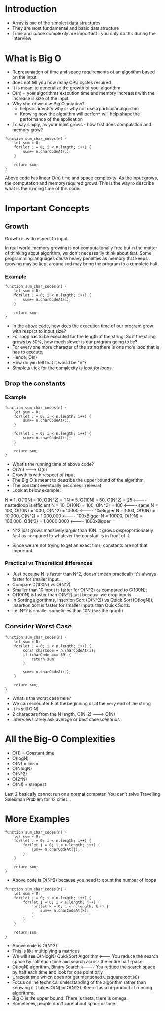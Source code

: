 # Introduction

- Array is one of the simplest data structures
- They are most fundamental and basic data structure
- Time and space complexity are important - you only do this during the interview

# What is Big O

- Representation of time and space requirements of an algorithm based on the input
- does not tell you how many CPU cycles required
- It is meant to generalize the growth of your algorithm
- O(n) = your algorithms execution time and memory increases with the increase in size of the input.
- Why should we use Big O notation?
    * helps us identify why or why not use a particular algorithm
    * Knowing how the algorithm will perform will help shape the performance of the application
- To say simply, as your input grows - how fast does computation and memory grow?


```
function sum_char_codes(n) {
    let sum = 0;
    for(let i = 0; i < n.length; i++) {
        sum+= n.charCodeAt(i);
    }

    return sum;
}
```

Above code has linear O(n) time and space complexity. As the input grows, the computation and memory required grows. This is the way to describe what is the running time of this code.

# Important Concepts

## Growth
Growth is with respect to input.

In real world, memory growing is not computaitonally free but in the matter of thinking about algorithm, we don't necessarily think about that. Some programming languages cause heavy penalties as memory that keeps growing may be kept around and may bring the program to a complete halt.


### Example
```
function sum_char_codes(n) {
    let sum = 0;
    for(let i = 0; i < n.length; i++) {
        sum+= n.charCodeAt(i);
    }

    return sum;
}
```

- In the above code, how does the execution time of our program grow with respect to input size?
-  For loop has to be executed for the length of the string. So if the string grows by 50%, how much slower is our program going to be?
- For every one more character of the string there is one more loop that is has to execute.
- Hence, O(n)
- How do you tell that it would be "n"?
- Simplets trick for the complexity is *look for loops*

## Drop the constants

### Example
```
function sum_char_codes(n) {
    let sum = 0;
    for(let i = 0; i < n.length; i++) {
        sum+= n.charCodeAt(i);
    }

    for(let i = 0; i < n.length; i++) {
        sum+= n.charCodeAt(i);
    }

    return sum;
}
```
- What's the running time of above code?
- O(2n) ---> O(n)
- Growth is with respect of input
- The Big O is meant to describe the upper bound of the algorithm.
- The constant eventually becomes irrelevant
- Look at below example:

N = 1,      O(10N) = 10,        O(N^2) = 1
N = 5,      O(10N) = 50,        O(N^2) = 25             <---- nestedloop is efficient
N = 10,     O(10N) = 100,       O(N^2) = 100            <---- same
N = 100,    O(10N) = 1000,      O(N^2) = 10000          <---- 10xBigger
N = 1000,   O(10N) = 10,000,    O(N^2) = 1,000,000      <---- 100xBigger
N = 10000,  O(10N) = 100,000,   O(N^2) = 1,0000,0000    <---- 1000xBigger

- N^2 just grows massively larger than 10N. It grows disproportionately fast as compared to whatever the constant is in front of it.

[](https://github.com/ankitbtanna/interview-cake/blob/main/28-last-algorithm-course/images/img1.png?raw=true)

- Since we are not trying to get an exact time, constants are not that important.

### Practical vs Theoretical differences
- Just because N is faster than N^2, doesn't mean practically it's always faster for smaller input.
- Compare O(100N) vs O(N^2)
- Smaller than 10 input is faster for O(N^2) as compared to O(100N);
- O(100N) is faster than O(N^2) just because we drop inputs
- In Sorting algorithms, Insertion Sort (O(N^2)) vs Quick Sort (O(logN)), Insertion Sort is faster for smaller inputs than Quick Sorts.
- i.e. N^2 is smaller sometimes than 10N (see the graph)

## Consider Worst Case
```
function sum_char_codes(n) {
    let sum = 0;
    for(let i = 0; i < n.length; i++) {
        const charCode = n.charCodeAt(i);
        if (charCode === 69) {
            return sum
        }

        sum+= n.charCodeAt(i);
    }

    return sum;
}
```
- What is the worst case here?
- We can encounter E at the beginning or at the very end of the string
- It is still O(N)
- 2 characters from the N length, O(N-2) ---> O(N)
- Interviews rarely ask average or best case scenarios

# All the Big-O Complexities
[](https://github.com/ankitbtanna/interview-cake/blob/main/28-last-algorithm-course/images/img2.png?raw=true)

- O(1) = Constant time
- O(logN)
- O(N) = linear
- O(NlogN)
- O(N^2)
- O(2^N)
- O(N!) = steapest

Last 2 basically cannot run on a normal computer. You can't solve Travelling Salesman Problem for 12 cities...

# More Examples
```
function sum_char_codes(n) {
    let sum = 0;
    for(let i = 0; i < n.length; i++) {
        for(let j = 0; i < n.length; j++) {
            sum+= n.charCodeAt(j);
        }
    }

    return sum;
}
```
- Above code is O(N^2) because you need to count the number of loops
```
function sum_char_codes(n) {
    let sum = 0;
    for(let i = 0; i < n.length; i++) {
        for(let j = 0; i < n.length; j++) {
            for(let k = 0; i < n.length; k++) {
                sum+= n.charCodeAt(k);
            }
        }
    }

    return sum;
}
```
- Above code is O(N^3)
- This is like multiplying a matrices
- We will see O(NlogN) QuickSort Algorithm <--- You reduce the search space by half each time and search across the entire half space
- O(logN) algorithm, Binary Search <---- You reduce the search space by half each time and look for one point only
- Craziest time which does not get mentioned O(squareRoot(N))
- Focus on the technical understanding of the algorithm rather than knowing if it takes O(N) or O(N^2). Keep it as a bi-product of running algorithms.
- Big O is the upper bound. There is theta, there is omega. 
- Sometimes, people don't care about space or time. 
